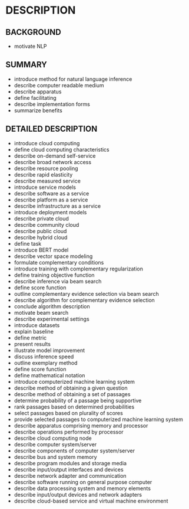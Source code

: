 # DESCRIPTION

## BACKGROUND

- motivate NLP

## SUMMARY

- introduce method for natural language inference
- describe computer readable medium
- describe apparatus
- define facilitating
- describe implementation forms
- summarize benefits

## DETAILED DESCRIPTION

- introduce cloud computing
- define cloud computing characteristics
- describe on-demand self-service
- describe broad network access
- describe resource pooling
- describe rapid elasticity
- describe measured service
- introduce service models
- describe software as a service
- describe platform as a service
- describe infrastructure as a service
- introduce deployment models
- describe private cloud
- describe community cloud
- describe public cloud
- describe hybrid cloud
- define task
- introduce BERT model
- describe vector space modeling
- formulate complementary conditions
- introduce training with complementary regularization
- define training objective function
- describe inference via beam search
- define score function
- outline complementary evidence selection via beam search
- describe algorithm for complementary evidence selection
- conclude algorithm description
- motivate beam search
- describe experimental settings
- introduce datasets
- explain baseline
- define metric
- present results
- illustrate model improvement
- discuss inference speed
- outline exemplary method
- define score function
- define mathematical notation
- introduce computerized machine learning system
- describe method of obtaining a given question
- describe method of obtaining a set of passages
- determine probability of a passage being supportive
- rank passages based on determined probabilities
- select passages based on plurality of scores
- provide selected passages to computerized machine learning system
- describe apparatus comprising memory and processor
- describe operations performed by processor
- describe cloud computing node
- describe computer system/server
- describe components of computer system/server
- describe bus and system memory
- describe program modules and storage media
- describe input/output interfaces and devices
- describe network adapter and communication
- describe software running on general purpose computer
- describe data processing system and memory elements
- describe input/output devices and network adapters
- describe cloud-based service and virtual machine environment

